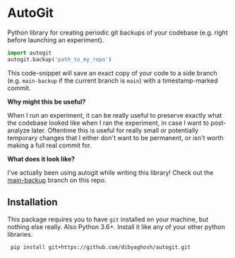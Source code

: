 # AutoGit

Python library for creating periodic git backups of your codebase (e.g. right before launching an experiment).

```python
import autogit
autogit.backup('path_to_my_repo')
```

This code-snippet will save an exact copy of your code to a side branch (e.g. `main-backup` if the current branch is `main`) with a timestamp-marked commit.

**Why might this be useful?**

When I run an experiment, it can be really useful to preserve exactly what the codebase looked like when I ran the experiment, in case I want to post-analyze later. Oftentime this is useful for really small or potentially temporary changes that I either don't want to be permanent, or isn't worth making a full real commit for.

**What does it look like?**

I've actually been using autogit while writing this library! Check out the [main-backup](https://github.com/dibyaghosh/autogit/tree/main-backup) branch on this repo.

## Installation

This package requires you to have `git` installed on your machine, but nothing else really. Also Python 3.6+. Install it like any of your other python libraries.


```
 pip install git+https://github.com/dibyaghosh/autogit.git
```
